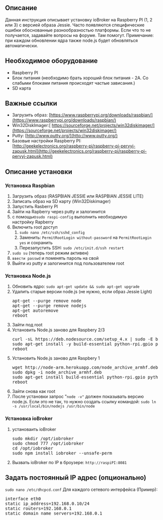 ## Описание

Данная инструкция описывает установку ioBroker на Raspberry PI (1, 2 или 3) с версией образа Jessie. Часто появляются специфические ошибки обоснованные разнообразностью платформы. Если что то не получается, задавайте вопросы на форуме. Там помогут. Примечание: при каждом обновлении ядра также node.js будет обновляться автоматически.

## Необходимое оборудование

*   Raspberry PI
*   Блок питания (необходимо брать хороший блок питания - 2А. Со слабыми блоками питания происходят частые зависания.)
*   SD карта

## Важные ссылки

*   Загрузить образ: [https://www.raspberrypi.org/downloads/raspbian/](https://www.raspberrypi.org/downloads/raspbian/)
*   Win32DiskImager:[ https://sourceforge.net/projects/win32diskimager/](https://sourceforge.net/projects/win32diskimager/)
*   Putty: [http://www.putty.org/](http://www.putty.org/)
*   Базовые настройки Raspberry PI: [http://geekelectronics.org/raspberry-pi/raspberry-pi-pervyj-zapusk.html](http://geekelectronics.org/raspberry-pi/raspberry-pi-pervyj-zapusk.html)

## Описание установки

### Установка Raspbian

1.  Загрузить образ (RASPBIAN JESSIE или RASPBIAN JESSIE LITE)
2.  Записать образ на SD карту (Win32Diskimager)
3.  Запустить Rasberry PI
4.  Зайти на Rapberry через putty и залогинится
5.  с помощью`sudo raspi-config` выполнить необходимую настройку Rapberry
6.  Включить root доступ 
	1. `sudo nano /etc/ssh/sshd_config`
	2.  Заменить: `PermitRootLogin without-password` на `PermitRootLogin yes` и сохранить
	3.  Перезапустить SSH: `sudo /etc/init.d/ssh restart`
4.  `sudo su` (теперь root режим активен)
5.  `ввести passwd` и поменять пароль на свой
7.  Выйти из putty и залогинится под пользователем root

### Установка Node.js

1.  Обновить ядро: `sudo apt-get update && sudo apt-get upgrade`
2.  Удалить старые версии node.js (не нужно, если образ Jessie Light)
	<pre>
	apt-get --purge remove node
	apt-get --purge remove nodejs
	apt-get autoremove
	reboot
	</pre>
3.  Зайти под root
4.  Установить Node.js заново для Raspbery 2/3
	<pre>
	curl -sL https://deb.nodesource.com/setup_4.x | sudo -E bash -
	sudo apt-get install -y build-essential python-rpi.gpio python nodejs
	reboot
	</pre>
5.  Установить Node.js заново для Raspbery 1
	<pre>
	wget http://node-arm.herokuapp.com/node_archive_armhf.deb
	sudo dpkg -i node_archive_armhf.deb
	sudo apt-get install build-essential python-rpi.gpio python
	reboot
	</pre>
6.  Зайти снова как root
7.  После установки запрос "`node -v"` должен показывать версию node.js. Если это не так, то нужно создать ссылку командой: `sudo ln -s /usr/local/bin/nodejs /usr/bin/node`

### Установка ioBroker

1.  установаить ioBroker
	<pre>
	sudo mkdir /opt/iobroker
	sudo chmod 777 /opt/iobroker
	cd /opt/iobroker
	sudo npm install iobroker --unsafe-perm
	</pre>
2.  Вызвать ioBroker по IP в броузере: `http://raspiPI:8081`

## Задать постоянный IP адрес (опционально)

`sudo nano /etc/dhcpcd.conf` Для каждого сетевого интерфейса (Пример):

<pre>
interface eth0
static ip_address=192.168.0.10/24
static routers=192.168.0.1
static domain_name_servers=192.168.0.1
</pre>